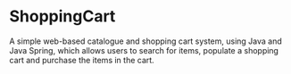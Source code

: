 # ShoppingCart
A simple web-based catalogue and shopping cart system, using Java and Java Spring, which allows users to search for items, populate a shopping cart and purchase the items in the cart. 


